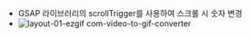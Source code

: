 - GSAP 라이브러리의 scrollTrigger를 사용하여 스크롤 시 숫자 변경
- ![layout-01-ezgif com-video-to-gif-converter](https://github.com/egbro90/layout-01/assets/64397963/7dc3930a-3663-4eec-981c-9b7140a71b6c)
